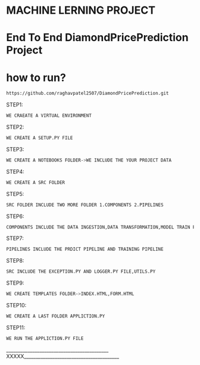 # MACHINE LERNING PROJECT

# End To End DiamondPricePrediction Project

# how to run?
```bash
https://github.com/raghavpatel2507/DiamondPricePrediction.git
```

 STEP1:
 ```bash
 WE CRAEATE A VIRTUAL ENVIRONMENT
```
 STEP2:
 ```bash
 WE CREATE A SETUP.PY FILE
```
 STEP3:
 ```bash
 WE CREATE A NOTEBOOKS FOLDER->WE INCLUDE THE YOUR PROJECT DATA
```
 STEP4:
 ```bash
 WE CREATE A SRC FOLDER
```
 STEP5:
 ```bash
SRC FOLDER INCLUDE TWO MORE FOLDER 1.COMPONENTS 2.PIPELINES
```
 STEP6:
 ```bash
COMPONENTS INCLUDE THE DATA INGESTION,DATA TRANSFORMATION,MODEL TRAIN FILES
```
 STEP7:
 ```bash
PIPELINES INCLUDE THE PRDICT PIPELINE AND TRAINING PIPELINE
```
 STEP8:
 ```bash
SRC INCLUDE THE EXCEPTION.PY AND LOGGER.PY FILE,UTILS.PY
```
 STEP9:
 ```bash
WE CREATE TEMPLATES FOLDER->INDEX.HTML,FORM.HTML
```
 STEP10:
 ```bash
WE CREATE A LAST FOLDER APPLICTION.PY
```
 STEP11:
 ```bash
WE RUN THE APPLICTION.PY FILE
```


 ___________________________________________ XXXXX________________________________________
